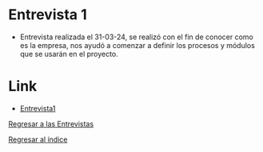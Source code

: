 # Entrevista 1
- Entrevista realizada el 31-03-24, se realizó con el fin de conocer como es la empresa, nos ayudó a comenzar a definir los procesos y módulos que se usarán en el proyecto.
# Link
- [Entrevista1](https://drive.google.com/drive/folders/1TTn2h-Z3sSz5ciMGMDi5mqIKiaWJ94f7?usp=sharing)


[Regresar a las Entrevistas](../entrevistas.md)

[Regresar al índice](../README.md)
